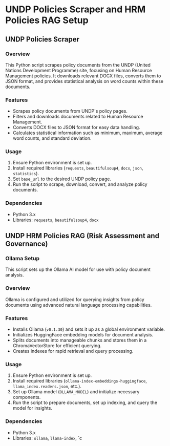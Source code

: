 # UNDP Policies Scraper and HRM Policies RAG Setup

## UNDP Policies Scraper

### Overview
This Python script scrapes policy documents from the UNDP (United Nations Development Programme) site, focusing on Human Resource Management policies. It downloads relevant DOCX files, converts them to JSON format, and provides statistical analysis on word counts within these documents.

### Features
- Scrapes policy documents from UNDP's policy pages.
- Filters and downloads documents related to Human Resource Management.
- Converts DOCX files to JSON format for easy data handling.
- Calculates statistical information such as minimum, maximum, average word counts, and standard deviation.

### Usage
1. Ensure Python environment is set up.
2. Install required libraries (`requests`, `beautifulsoup4`, `docx`, `json`, `statistics`).
3. Set `base_url` to the desired UNDP policy page.
4. Run the script to scrape, download, convert, and analyze policy documents.

### Dependencies
- Python 3.x
- Libraries: `requests`, `beautifulsoup4`, `docx`

## UNDP HRM Policies RAG (Risk Assessment and Governance)

### Ollama Setup
This script sets up the Ollama AI model for use with policy document analysis.

### Overview
Ollama is configured and utilized for querying insights from policy documents using advanced natural language processing capabilities.

### Features
- Installs Ollama (`v0.1.30`) and sets it up as a global environment variable.
- Initializes HuggingFace embedding models for document analysis.
- Splits documents into manageable chunks and stores them in a ChromaVectorStore for efficient querying.
- Creates indexes for rapid retrieval and query processing.

### Usage
1. Ensure Python environment is set up.
2. Install required libraries (`ollama-index-embeddings-huggingface`, `llama_index.readers.json`, etc.).
3. Set up Ollama model (`OLLAMA_MODEL`) and initialize necessary components.
4. Run the script to prepare documents, set up indexing, and query the model for insights.

### Dependencies
- Python 3.x
- Libraries: `ollama`, `llama-index`, `c
